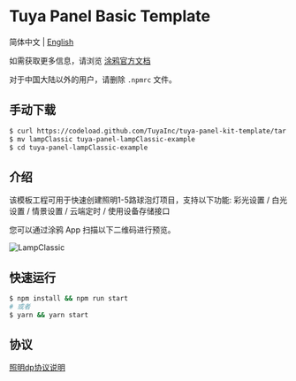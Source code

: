 # Tuya Panel Basic Template



简体中文 | [English](./README.md)



如需获取更多信息，请浏览 [涂鸦官方文档](https://docs.tuya.com)



对于中国大陆以外的用户，请删除 `.npmrc` 文件。



## 手动下载

```bash
$ curl https://codeload.github.com/TuyaInc/tuya-panel-kit-template/tar.gz/develop | tar -xz --strip=2 tuya-panel-kit-template-develop/examples/lampClassic
$ mv lampClassic tuya-panel-lampClassic-example
$ cd tuya-panel-lampClassic-example
```

## 介绍
该模板工程可用于快速创建照明1-5路球泡灯项目，支持以下功能: 彩光设置 / 白光设置 / 情景设置 / 云端定时 / 使用设备存储接口

您可以通过涂鸦 App 扫描以下二维码进行预览。

![LampClassic](https://images.tuyacn.com/rms-static/5c2c6430-0c67-11eb-897d-85bb9e60451e-1602492363251.png?tyName=lampClassic.png)

## 快速运行

```bash
$ npm install && npm run start
# 或者
$ yarn && yarn start
```


## 协议
[照明dp协议说明](https://docs.tuya.com/zh/hardware/lighting/lighting/product-function-definition?id=K9lf9jad5bga9)
